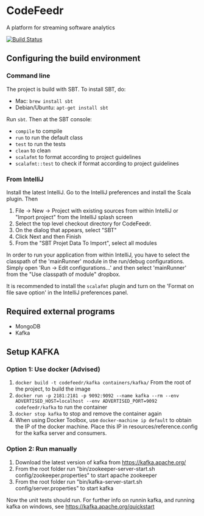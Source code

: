 # CodeFeedr

A platform for streaming software analytics

[![Build Status](https://travis-ci.org/codefeedr/codefeedr.svg?branch=master)](https://travis-ci.org/codefeedr/codefeedr)


## Configuring the build environment

### Command line

The project is build with SBT. To install SBT, do:

* Mac: `brew install sbt`
* Debian/Ubuntu: `apt-get install sbt`
 
Run `sbt`. Then at the SBT console:

- `compile` to compile
- `run` to run the default class
- `test` to run the tests
- `clean` to clean
- `scalafmt` to format according to project guidelines
- `scalafmt::test` to check if format according to project guidelines

### From IntelliJ

Install the latest IntelliJ. Go to the IntelliJ preferences and install the
Scala plugin. Then

1. File -> New -> Project with existing sources from within IntelliJ or "Import project" from the 
IntelliJ splash screen
2. Select the top level checkout directory for CodeFeedr.
3. On the dialog that appears, select "SBT"
4. Click Next and then Finish
5. From the "SBT Projet Data To Import", select all modules

In order to run your application from within IntelliJ, you have to select the classpath of the 
'mainRunner' module in  the run/debug configurations. Simply open 'Run -> Edit configurations...' 
and then select 'mainRunner' from the "Use  classpath of module" dropbox.

It is recommended to install the `scalafmt` plugin and turn on the 'Format on file save option' in the
IntelliJ preferences panel.

## Required external programs

* MongoDB
* Kafka

## Setup KAFKA

### Option 1: Use docker (Advised)
1. `docker build -t codefeedr/kafka containers/kafka/` From the root of the project, to build the image
2. `docker run -p 2181:2181 -p 9092:9092 --name kafka --rm --env ADVERTISED_HOST=localhost --env ADVERTISED_PORT=9092 codefeedr/kafka` to run the container
3. `docker stop kafka` to stop and remove the container again
4. When using Docker Toolbox, use `docker-machine ip default` to obtain the IP of the docker machine. Place this IP in resources/reference.config for the kafka server and consumers.

### Option 2: Run manually
1. Download the latest version of kafka from https://kafka.apache.org/
2. From the root folder run "bin/zookeeper-server-start.sh config/zookeeper.properties" to start apache zookeeper
3. From the root folder run "bin/kafka-server-start.sh config/server.properties" to start kafka

Now the unit tests should run. For further info on runnin kafka, and running kafka on windows, see https://kafka.apache.org/quickstart